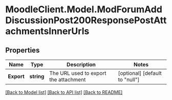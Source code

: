 # MoodleClient.Model.ModForumAddDiscussionPost200ResponsePostAttachmentsInnerUrls

## Properties

Name | Type | Description | Notes
------------ | ------------- | ------------- | -------------
**Export** | **string** | The URL used to export the attachment | [optional] [default to "null"]

[[Back to Model list]](../README.md#documentation-for-models) [[Back to API list]](../README.md#documentation-for-api-endpoints) [[Back to README]](../README.md)


